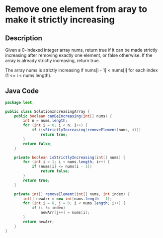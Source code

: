 # Remove one element from aray to make it strictly increasing

## Description
Given a 0-indexed integer array nums, return true if it can be made strictly increasing after removing exactly one element, or false otherwise. If the array is already strictly increasing, return true.

The array nums is strictly increasing if nums[i - 1] < nums[i] for each index (1 <= i < nums.length).
 
## Java Code
```java
package leet;

public class SolutionIncreasingArray {
    public boolean canBeIncreasing(int[] nums) {
        int n = nums.length;
        for (int i = 0; i < n; i++) {
            if (isStrictlyIncreasing(removeElement(nums, i)))
                return true;
        }
        return false;
    }

    private boolean isStrictlyIncreasing(int[] nums) {
        for (int i = 1; i < nums.length; i++) {
            if (nums[i] <= nums[i - 1])
                return false;
        }
        return true;
    }

    private int[] removeElement(int[] nums, int index) {
        int[] newArr = new int[nums.length - 1];
        for (int i = 0, j = 0; i < nums.length; i++) {
            if (i != index)
                newArr[j++] = nums[i];
        }
        return newArr;
    }
}
